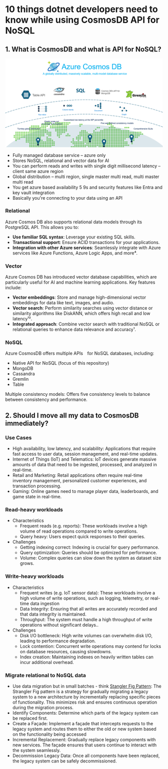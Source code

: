 # 10 things dotnet developers need to know while using CosmosDB API for NoSQL

## 1. What is CosmosDB and what is API for NoSQL? 

<img src="./assets/1.png" alt="CosmosDB Ecosystems">

- Fully managed database service – azure only
- Stores NoSQL, relational and vector data for AI
- You can perform reads and writes with single digit millisecond latency – client same azure region
- Global distribution – multi region, single master multi read, multi master multi read
- You get azure based availability 5 9s and security features like Entra and key vault integration
- Basically you're connecting to your data using an API

### Relational

Azure Cosmos DB also supports relational data models through its PostgreSQL API. This allows you to:
- **Use familiar SQL syntax**: Leverage your existing SQL skills.
- **Transactional support**: Ensure ACID transactions for your applications.
- **Integration with other Azure services**: Seamlessly integrate with Azure services like Azure Functions, Azure Logic Apps, and more⁴.

### Vector

Azure Cosmos DB has introduced vector database capabilities, which are particularly useful for AI and machine learning applications. Key features include:
- **Vector embeddings**: Store and manage high-dimensional vector embeddings for data like text, images, and audio.
- **Vector search**: Perform similarity searches using vector distance or similarity algorithms like DiskANN, which offers high recall and low latency¹².
- **Integrated approach**: Combine vector search with traditional NoSQL or relational queries to enhance data relevance and accuracy¹.

### NoSQL

Azure CosmosDB offers multiple APIs for NoSQL databases, including:
- Native API for NoSQL (focus of this repository)
- MongoDB
- Cassandra
- Gremlin
- Table

Multiple consistency models: Offers five consistency levels to balance between consistency and performance.

## 2. Should I move all my data to CosmosDB immediately?

### Use Cases

- High availability, low latency, and scalability: Applications that require fast access to user data, session management, and real-time updates.
- Internet of Things (IoT) and Telematics: IoT devices generate massive amounts of data that need to be ingested, processed, and analyzed in real-time.
- Retail and Marketing: Retail applications often require real-time inventory management, personalized customer experiences, and transaction processing.
- Gaming: Online games need to manage player data, leaderboards, and game state in real-time. 

### Read-heavy workloads

- Characteristics
  - Frequent reads (e.g. reports): These workloads involve a high volume of read operations compared to write operations.
  - Query heavy: Users expect quick responses to their queries.
- Challenges
  - Getting indexing correct: Indexing is crucial for query performance.
  - Query optimization: Queries should be optimized for performance.
  - Volume: Complex queries can slow down the system as dataset size grows.

### Write-heavy workloads

- Characteristics
  - Frequent writes (e.g. IoT sensor data): These workloads involve a high volume of write operations, such as logging, telemetry, or real-time data ingestion
  - Data Integrity: Ensuring that all writes are accurately recorded and that data integrity is maintained.
  - Throughput: The system must handle a high throughput of write operations without significant delays..
- Challenges
  - Disk I/O bottleneck: High write volumes can overwhelm disk I/O, leading to performance degradation.
  - Lock contention: Concurrent write operations may contend for locks on database resources, causing slowdowns.
  - Index creation: Maintaining indexes on heavily written tables can incur additional overhead.

### Migrate relational to NoSQL data

- Use data migration but in small batches - think [Stangler Fig Pattern](https://en.wikipedia.org/wiki/Strangler_fig_pattern): The Strangler Fig pattern is a strategy for gradually migrating a legacy system to a new architecture by incrementally replacing specific pieces of functionality. This minimizes risk and ensures continuous operation during the migration process.
- Identify Components: Determine which parts of the legacy system can be replaced first.
- Create a Façade: Implement a façade that intercepts requests to the legacy system and routes them to either the old or new system based on the functionality being accessed
- Incremental Replacement: Gradually replace legacy components with new services. The façade ensures that users continue to interact with the system seamlessly.
- Decommission Legacy Data: Once all components have been replaced, the legacy system can be safely decommissioned.